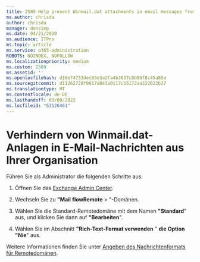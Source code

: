 ```yaml
---
title: 2589 Help prevent Winmail.dat attachments in email messages from your organization
ms.author: chrisda
author: chrisda
manager: dansimp
ms.date: 04/21/2020
ms.audience: ITPro
ms.topic: article
ms.service: o365-administration
ROBOTS: NOINDEX, NOFOLLOW
ms.localizationpriority: medium
ms.custom: 2589
ms.assetid: ''
ms.openlocfilehash: d16e74733dec83e3a2fa4b3657c8b96f8c45a85e
ms.sourcegitcommit: d11262728f0617a843a0117cb5172aa322022b27
ms.translationtype: MT
ms.contentlocale: de-DE
ms.lasthandoff: 03/08/2022
ms.locfileid: "63126461"
---
```

# <a name="help-prevent-winmaildat-attachments-in-email-messages-from-your-organization"></a>Verhindern von Winmail.dat-Anlagen in E-Mail-Nachrichten aus Ihrer Organisation

Führen Sie als Administrator die folgenden Schritte aus:

1. Öffnen Sie das [Exchange Admin Center](https://outlook.office365.com/ecp/).

2. Wechseln Sie zu **"Mail** **flowRemote** > "-Domänen.

3. Wählen Sie die Standard-Remotedomäne mit dem Namen **"Standard**" aus, und klicken Sie dann auf **"Bearbeiten**".

4. Wählen Sie im Abschnitt **"Rich-Text-Format verwenden** " **die Option "Nie**" aus.

Weitere Informationen finden Sie unter [Angeben des Nachrichtenformats für Remotedomänen](https://docs.microsoft.com/Exchange/mail-flow-best-practices/remote-domains/remote-domains#specifying-message-format).
